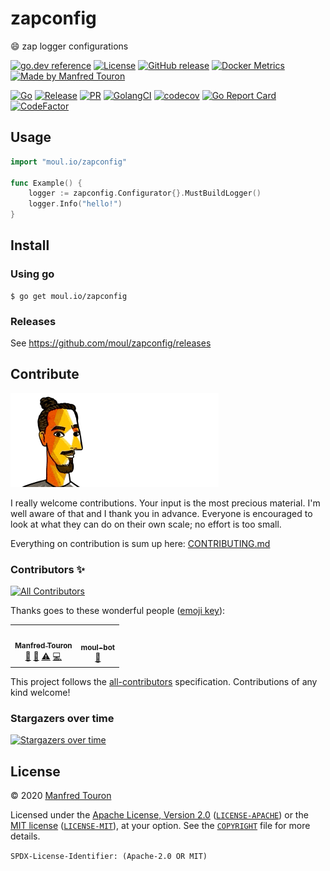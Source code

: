 # zapconfig

:smile: zap logger configurations

[![go.dev reference](https://img.shields.io/badge/go.dev-reference-007d9c?logo=go&logoColor=white)](https://pkg.go.dev/moul.io/zapconfig)
[![License](https://img.shields.io/badge/license-Apache--2.0%20%2F%20MIT-%2397ca00.svg)](https://github.com/moul/zapconfig/blob/master/COPYRIGHT)
[![GitHub release](https://img.shields.io/github/release/moul/zapconfig.svg)](https://github.com/moul/zapconfig/releases)
[![Docker Metrics](https://images.microbadger.com/badges/image/moul/zapconfig.svg)](https://microbadger.com/images/moul/zapconfig)
[![Made by Manfred Touron](https://img.shields.io/badge/made%20by-Manfred%20Touron-blue.svg?style=flat)](https://manfred.life/)

[![Go](https://github.com/moul/zapconfig/workflows/Go/badge.svg)](https://github.com/moul/zapconfig/actions?query=workflow%3AGo)
[![Release](https://github.com/moul/zapconfig/workflows/Release/badge.svg)](https://github.com/moul/zapconfig/actions?query=workflow%3ARelease)
[![PR](https://github.com/moul/zapconfig/workflows/PR/badge.svg)](https://github.com/moul/zapconfig/actions?query=workflow%3APR)
[![GolangCI](https://golangci.com/badges/github.com/moul/zapconfig.svg)](https://golangci.com/r/github.com/moul/zapconfig)
[![codecov](https://codecov.io/gh/moul/zapconfig/branch/master/graph/badge.svg)](https://codecov.io/gh/moul/zapconfig)
[![Go Report Card](https://goreportcard.com/badge/moul.io/zapconfig)](https://goreportcard.com/report/moul.io/zapconfig)
[![CodeFactor](https://www.codefactor.io/repository/github/moul/zapconfig/badge)](https://www.codefactor.io/repository/github/moul/zapconfig)


## Usage

[embedmd]:# (example_test.go /import\ / $)
```go
import "moul.io/zapconfig"

func Example() {
	logger := zapconfig.Configurator{}.MustBuildLogger()
	logger.Info("hello!")
}
```

## Install

### Using go

```console
$ go get moul.io/zapconfig
```

### Releases

See https://github.com/moul/zapconfig/releases

## Contribute

![Contribute <3](https://raw.githubusercontent.com/moul/moul/master/contribute.gif)

I really welcome contributions. Your input is the most precious material. I'm well aware of that and I thank you in advance. Everyone is encouraged to look at what they can do on their own scale; no effort is too small.

Everything on contribution is sum up here: [CONTRIBUTING.md](./CONTRIBUTING.md)

### Contributors ✨

<!-- ALL-CONTRIBUTORS-BADGE:START - Do not remove or modify this section -->
[![All Contributors](https://img.shields.io/badge/all_contributors-2-orange.svg)](#contributors)
<!-- ALL-CONTRIBUTORS-BADGE:END -->

Thanks goes to these wonderful people ([emoji key](https://allcontributors.org/docs/en/emoji-key)):

<!-- ALL-CONTRIBUTORS-LIST:START - Do not remove or modify this section -->
<!-- prettier-ignore-start -->
<!-- markdownlint-disable -->
<table>
  <tr>
    <td align="center"><a href="http://manfred.life"><img src="https://avatars1.githubusercontent.com/u/94029?v=4" width="100px;" alt=""/><br /><sub><b>Manfred Touron</b></sub></a><br /><a href="#maintenance-moul" title="Maintenance">🚧</a> <a href="https://github.com/moul/zapconfig/commits?author=moul" title="Documentation">📖</a> <a href="https://github.com/moul/zapconfig/commits?author=moul" title="Tests">⚠️</a> <a href="https://github.com/moul/zapconfig/commits?author=moul" title="Code">💻</a></td>
    <td align="center"><a href="https://manfred.life/moul-bot"><img src="https://avatars1.githubusercontent.com/u/41326314?v=4" width="100px;" alt=""/><br /><sub><b>moul-bot</b></sub></a><br /><a href="#maintenance-moul-bot" title="Maintenance">🚧</a></td>
  </tr>
</table>

<!-- markdownlint-enable -->
<!-- prettier-ignore-end -->
<!-- ALL-CONTRIBUTORS-LIST:END -->

This project follows the [all-contributors](https://github.com/all-contributors/all-contributors) specification. Contributions of any kind welcome!

### Stargazers over time

[![Stargazers over time](https://starchart.cc/moul/zapconfig.svg)](https://starchart.cc/moul/zapconfig)

## License

© 2020 [Manfred Touron](https://manfred.life)

Licensed under the [Apache License, Version 2.0](https://www.apache.org/licenses/LICENSE-2.0) ([`LICENSE-APACHE`](LICENSE-APACHE)) or the [MIT license](https://opensource.org/licenses/MIT) ([`LICENSE-MIT`](LICENSE-MIT)), at your option. See the [`COPYRIGHT`](COPYRIGHT) file for more details.

`SPDX-License-Identifier: (Apache-2.0 OR MIT)`
